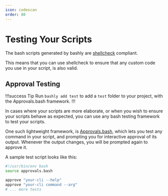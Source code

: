 ```yaml
---
icon: codescan
order: 80
---
```


# Testing Your Scripts

The bash scripts generated by bashly are
[shellcheck](https://github.com/koalaman/shellcheck#readme) compliant.

This means that you can use shellcheck to ensure that any custom code you
use in your script, is also valid.

## Approval Testing

!!!success Tip
Run `bashly add test` to add a `test` folder to your project, with the 
Approvals.bash framework.
!!!

In cases where your scripts are more elaborate, or when you wish to ensure
your scripts behave as expected, you can use any bash testing framework to test
your scripts.

One such lightweight framework, is
[Approvals.bash](https://github.com/dannyben/approvals.bash#readme), which lets
you test any command in your script, and prompting you for interactive approval
of its output. Whenever the output changes, you will be prompted again to approve it.

A sample test script looks like this:

```bash
#!/usr/bin/env bash
source approvals.bash

approve "your-cli --help"
approve "your-cli command --arg"
# ... more tests
```

